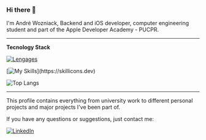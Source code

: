 ### Hi there 👋

I'm André Wozniack, Backend and iOS developer, computer engineering student and part of the Apple Developer Academy - PUCPR.

---
**Tecnology Stack**

[![Lengages](https://skillicons.dev/icons?i=swift,rust,java,python,c,javascript,docker,mysql)](https://skillicons.dev)

[![My Skills](https://skillicons.dev/icons?i=github,postman,notion,figma,idea,)](https://skillicons.dev)

![Top Langs](https://github-readme-stats.vercel.app/api/top-langs/?username=AndreWozniack&layout=compact&theme=dark&hide=css,html,makefile)



---
This profile contains everything from university work to different personal projects and major projects I've been part of. 

If you have any questions or suggestions, just contact me:

[![LinkedIn](https://img.shields.io/badge/LinkedIn-André%20Wozniack-0077B5?style=flat-square&logo=linkedin&logoColor=white)](https://www.linkedin.com/in/andre-wozniack/)


